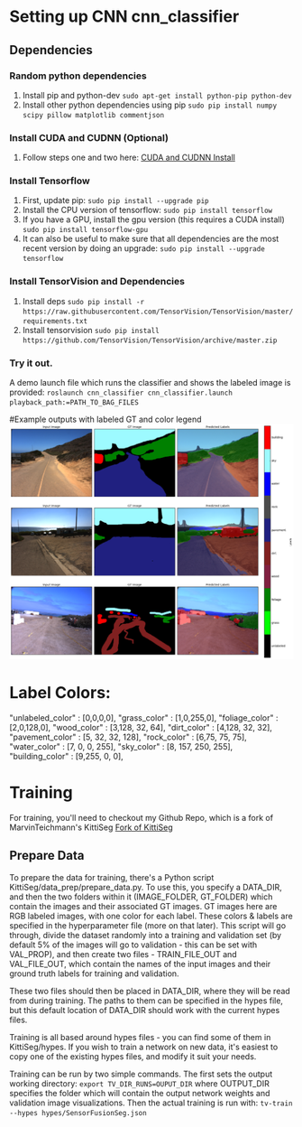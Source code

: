 # Setting up CNN cnn_classifier
## Dependencies
### Random python dependencies
1. Install pip and python-dev 
 `sudo apt-get install python-pip python-dev`
2. Install other python dependencies using pip
 `sudo pip install numpy scipy pillow matplotlib commentjson`

### Install CUDA and CUDNN (Optional)
1. Follow steps one and two here:
 [CUDA and CUDNN Install](http://www.nvidia.com/object/gpu-accelerated-applications-tensorflow-installation.html)
 
### Install Tensorflow
1. First, update pip:
 `sudo pip install --upgrade pip`
2. Install the CPU version of tensorflow:
 `sudo pip install tensorflow`
3. If you have a GPU, install the gpu version (this requires a CUDA install)
 `sudo pip install tensorflow-gpu`
4. It can also be useful to make sure that all dependencies are the most recent version by doing an upgrade:
 `sudo pip install --upgrade tensorflow`
 
### Install TensorVision and Dependencies
1. Install deps
 `sudo pip install -r https://raw.githubusercontent.com/TensorVision/TensorVision/master/requirements.txt`
2. Install tensorvision
 `sudo pip install https://github.com/TensorVision/TensorVision/archive/master.zip`

### Try it out.
  A demo launch file which runs the classifier and shows the labeled image is provided:
  `roslaunch cnn_classifier cnn_classifier.launch playback_path:=PATH_TO_BAG_FILES`

#Example outputs with labeled GT and color legend
![CNN Examples](qualitative_cnn.png "CNN Examples")

# Label Colors:
"unlabeled_color" : [0,0,0,0],
"grass_color" : [1,0,255,0],
"foliage_color" : [2,0,128,0],
"wood_color" : [3,128,  32,  64],
"dirt_color" : [4,128,  32,  32],
"pavement_color" : [5, 32,  32,  128],
"rock_color" : [6,75,  75,  75],
"water_color" : [7, 0,  0,  255],
"sky_color" : [8, 157,  250,  255],
"building_color" : [9,255,  0,  0],


# Training
For training, you'll need to checkout my Github Repo, which is a fork of MarvinTeichmann's KittiSeg
[Fork of KittiSeg](https://github.com/jpapon/KittiSeg)

## Prepare Data
  To prepare the data for training, there's a Python script  KittiSeg/data_prep/prepare_data.py.
  To use this, you specify a DATA_DIR, and then the two folders within it (IMAGE_FOLDER, GT_FOLDER)
  which contain the images and their associated GT images. GT images here are RGB labeled images, 
  with one color for each label. These colors & labels are specified in the hyperparameter file (more on that later).
  This script will go through, divide the dataset randomly into a training and validation set 
  (by default 5% of the images will go to validation - this can be set with VAL_PROP), and then create
  two files - TRAIN_FILE_OUT and VAL_FILE_OUT, which contain the names of the input images and their
  ground truth labels for training and validation.
  
  These two files should then be placed in DATA_DIR, where they will be read from during training.
  The paths to them can be specified in the hypes file, but this default location of DATA_DIR should work with the current hypes files.
  
  Training is all based around hypes files - you can find some of them in KittiSeg/hypes. If you wish to train a network on new data, it's easiest to copy one of the existing hypes files, and modify it suit your needs.
  
  
  Training can be run by two simple commands. The first sets the output working directory:
  `export TV_DIR_RUNS=OUPUT_DIR`
  where OUTPUT_DIR specifies the folder which will contain the output network weights and validation image visualizations.
  Then the actual training is run with:
  `tv-train --hypes hypes/SensorFusionSeg.json`
  
  
  
  
  


